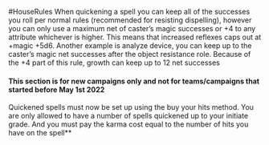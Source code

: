 #HouseRules
When quickening a spell you can keep all of the successes you roll per normal rules (recommended for resisting dispelling), however you can only use a maximum net of caster’s magic successes or +4 to any attribute whichever is higher. This means that increased reflexes caps out at +magic +5d6. Another example is analyze device, you can keep up to the caster’s magic net successes after the object resistance role. Because of the +4 part of this rule, growth can keep up to 12 net successes

#### This section is for new campaigns only and not for teams/campaigns that started before May 1st 2022

Quickened spells must now be set up using the buy your hits method. You are only allowed to have a number of spells quickened up to your initiate grade. And you must pay the karma cost equal to the number of hits you have on the spell**